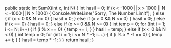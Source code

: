 public static int SumX(int x, int N)
        {
            int hasil = 0;
            if (x < -1000 || x > 1000 || N < -1000 || N > 1000)
            {
                Console.WriteLine("Sorry, The Number Limit");
            }
            else
            {
                if (x < 0 && N >= 0)
                {
                    hasil = 0;
                }
                else if (x > 0 && N <= 0)
                {
                    hasil = 0;
                }
                else if (x == 0)
                {
                    hasil = 0;
                }
                else if (x >= 0 && N >= 0)
                {
                    int temp = 0;
                    for (int i = 1; i <= N; i++)
                    {
                        if (i % x == 0)
                        {
                            temp += i;
                        }
                    }
                    hasil = temp;
                }
                else if (x < 0 && N < 0)
                {
                    int temp = 0;
                    for (int i = 1; i <= N * -1; i++)
                    {
                        if (i % x * -1 == 0)
                        {
                            temp += i;
                        }
                    }
                    hasil = temp * -1;
                }
            }
            return hasil;
        }
